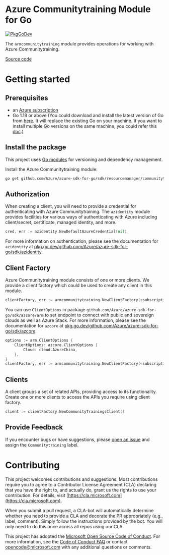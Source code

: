 # Azure Communitytraining Module for Go

[![PkgGoDev](https://pkg.go.dev/badge/github.com/Azure/azure-sdk-for-go/sdk/resourcemanager/communitytraining/armcommunitytraining)](https://pkg.go.dev/github.com/Azure/azure-sdk-for-go/sdk/resourcemanager/communitytraining/armcommunitytraining)

The `armcommunitytraining` module provides operations for working with Azure Communitytraining.

[Source code](https://github.com/Azure/azure-sdk-for-go/tree/main/sdk/resourcemanager/communitytraining/armcommunitytraining)

# Getting started

## Prerequisites

- an [Azure subscription](https://azure.microsoft.com/free/)
- Go 1.18 or above (You could download and install the latest version of Go from [here](https://go.dev/doc/install). It will replace the existing Go on your machine. If you want to install multiple Go versions on the same machine, you could refer this [doc](https://go.dev/doc/manage-install).)

## Install the package

This project uses [Go modules](https://github.com/golang/go/wiki/Modules) for versioning and dependency management.

Install the Azure Communitytraining module:

```sh
go get github.com/Azure/azure-sdk-for-go/sdk/resourcemanager/communitytraining/armcommunitytraining
```

## Authorization

When creating a client, you will need to provide a credential for authenticating with Azure Communitytraining.  The `azidentity` module provides facilities for various ways of authenticating with Azure including client/secret, certificate, managed identity, and more.

```go
cred, err := azidentity.NewDefaultAzureCredential(nil)
```

For more information on authentication, please see the documentation for `azidentity` at [pkg.go.dev/github.com/Azure/azure-sdk-for-go/sdk/azidentity](https://pkg.go.dev/github.com/Azure/azure-sdk-for-go/sdk/azidentity).

## Client Factory

Azure Communitytraining module consists of one or more clients. We provide a client factory which could be used to create any client in this module.

```go
clientFactory, err := armcommunitytraining.NewClientFactory(<subscription ID>, cred, nil)
```

You can use `ClientOptions` in package `github.com/Azure/azure-sdk-for-go/sdk/azcore/arm` to set endpoint to connect with public and sovereign clouds as well as Azure Stack. For more information, please see the documentation for `azcore` at [pkg.go.dev/github.com/Azure/azure-sdk-for-go/sdk/azcore](https://pkg.go.dev/github.com/Azure/azure-sdk-for-go/sdk/azcore).

```go
options := arm.ClientOptions {
    ClientOptions: azcore.ClientOptions {
        Cloud: cloud.AzureChina,
    },
}
clientFactory, err := armcommunitytraining.NewClientFactory(<subscription ID>, cred, &options)
```

## Clients

A client groups a set of related APIs, providing access to its functionality.  Create one or more clients to access the APIs you require using client factory.

```go
client := clientFactory.NewCommunityTrainingsClient()
```

## Provide Feedback

If you encounter bugs or have suggestions, please
[open an issue](https://github.com/Azure/azure-sdk-for-go/issues) and assign the `Communitytraining` label.

# Contributing

This project welcomes contributions and suggestions. Most contributions require
you to agree to a Contributor License Agreement (CLA) declaring that you have
the right to, and actually do, grant us the rights to use your contribution.
For details, visit [https://cla.microsoft.com](https://cla.microsoft.com).

When you submit a pull request, a CLA-bot will automatically determine whether
you need to provide a CLA and decorate the PR appropriately (e.g., label,
comment). Simply follow the instructions provided by the bot. You will only
need to do this once across all repos using our CLA.

This project has adopted the
[Microsoft Open Source Code of Conduct](https://opensource.microsoft.com/codeofconduct/).
For more information, see the
[Code of Conduct FAQ](https://opensource.microsoft.com/codeofconduct/faq/)
or contact [opencode@microsoft.com](mailto:opencode@microsoft.com) with any
additional questions or comments.